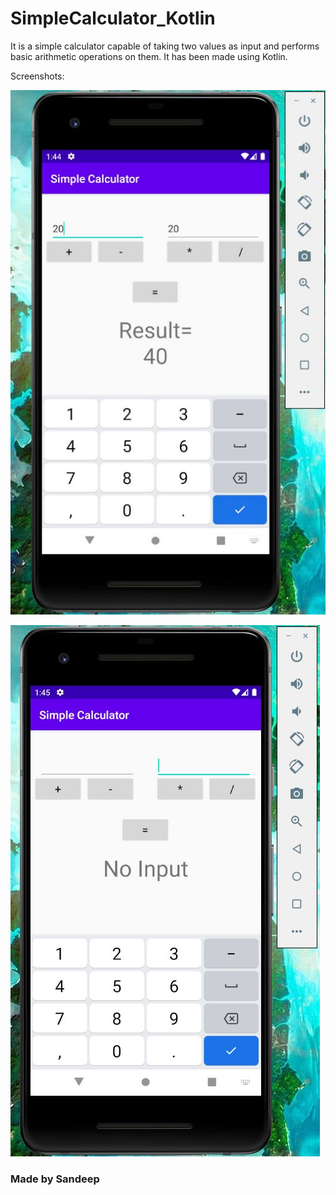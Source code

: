 # SimpleCalculator_Kotlin
It is a simple calculator capable of taking two values as input and performs basic arithmetic operations on them. 
It has been made using Kotlin.

Screenshots:

![](https://github.com/sandace0987/SimpleCalculator_Kotlin/blob/master/Screenshots/calc.JPG)

![](https://github.com/sandace0987/SimpleCalculator_Kotlin/blob/master/Screenshots/calc2.JPG)




### Made by Sandeep

